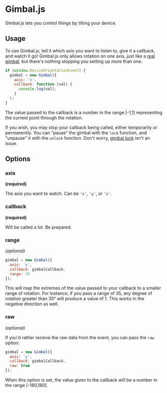 # Gimbal.js

Gimbal.js lets you control things by tilting your device.


## Usage

To use Gimbal.js, tell it which axis you want to listen to, give it a
callback, and watch it go! Gimbal.js only allows rotation on one axis, just
like a [real gimbal](http://en.wikipedia.org/wiki/Gimbal), but there's nothing
stopping you setting up more than one.

```js
if (window.DeviceOrientationEvent) {
  gimbal = new Gimbal({
    axis: 'x',
    callback: function (val) {
      console.log(val);
    }
  );
}
```

The value passed to the callback is a number in the range [-1,1] representing
the current point through the rotation.

If you wish, you may stop your callback being called, either temporarily or
permanently. You can "pause" the gimbal with the `lock` function, and "unpause"
it with the `unlock` function. Don't worry, [gimbal
lock](http://en.wikipedia.org/wiki/Gimbal_lock) isn't an issue.


## Options

### axis

__(required)__

The axis you want to watch. Can be `'x'`, `'y'`, or `'z'`.


### callback

__(required)__

Will be called a lot. Be prepared.


### range

_(optional)_

```js
gimbal = new Gimbal({
  axis: 'y',
  callback: gimbalCallback,
  range: 35
});
```

This will map the extremes of the value passed to your callback to a smaller
range of rotation. For instance, if you pass a range of 35, any degree of
rotation greater than 35&deg; will produce a value of 1. This works in the
negative direction as well.


### raw

_(optional)_

If you'd rather receive the raw data from the event, you can pass the `raw`
option:

```js
gimbal = new Gimbal({
  axis: 'y',
  callback: gimbalCallback,
  raw: true
});
```

When this option is set, the value given to the callback will be a number in
the range [-180,180].
